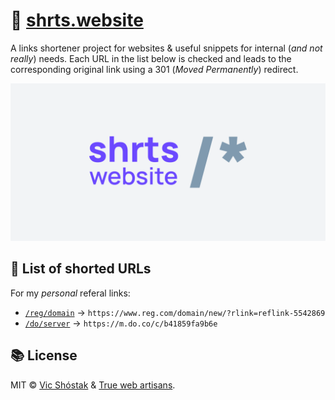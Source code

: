 # 🔗 [shrts.website](https://shrts.website/)

A links shortener project for websites & useful snippets for internal (_and not really_) needs. Each URL in the list below is checked and leads to the corresponding original link using a 301 (_Moved Permanently_) redirect.

![shrts website](.github/gh-cover.png)

## 📌 List of shorted URLs

For my _personal_ referal links:

- [`/reg/domain`](https://shrts.website/reg/domain) → `https://www.reg.com/domain/new/?rlink=reflink-5542869`
- [`/do/server`](https://shrts.website/do/server) → `https://m.do.co/c/b41859fa9b6e`

## 📚 License

MIT &copy; [Vic Shóstak](https://github.com/koddr) & [True web artisans](https://1wa.co/).
